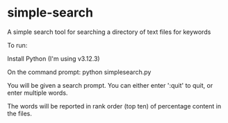 # simple-search
A simple search tool for searching a directory of text files for keywords

To run:

Install Python (I'm using v3.12.3)

On the command prompt: python simplesearch.py <path to directory with text files in>

You will be given a search prompt.  You can either enter ':quit' to quit, or enter multiple words.

The words will be reported in rank order (top ten) of percentage content in the files.
